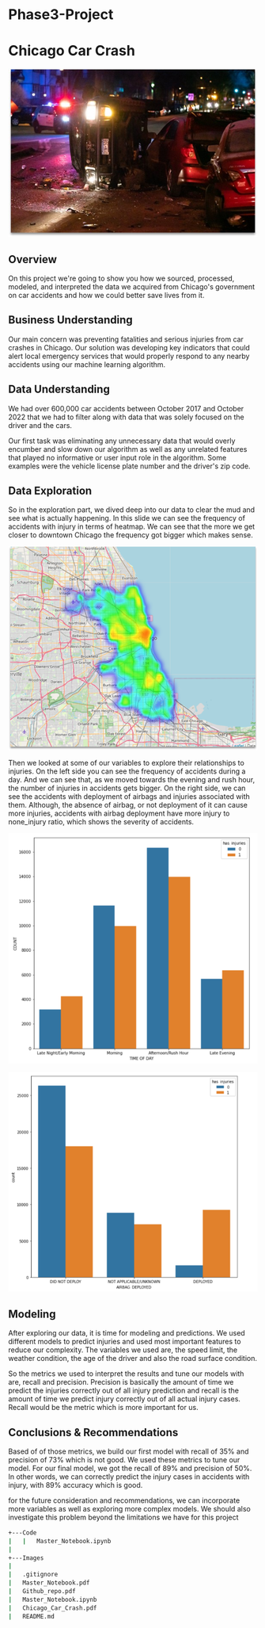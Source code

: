 # Phase3-Project
# Chicago Car Crash

![](Images/Header.jpg)

## Overview

On this project we're going to show you how we sourced, processed, modeled, and interpreted the data we acquired from Chicago's government on car accidents and how we could better save lives from it.

## Business Understanding

Our main concern was preventing fatalities and serious injuries from car crashes in Chicago. Our solution was developing key indicators that could alert local emergency services that would properly respond to any nearby accidents using our machine learning algorithm.

## Data Understanding

We had over 600,000 car accidents between October 2017 and October 2022 that we had to filter along with data that was solely focused on the driver and the cars.

Our first task was eliminating any unnecessary data that would overly encumber and slow down our algorithm as well as any unrelated features that played no informative or user input role in the algorithm. Some examples were the vehicle license plate number and the driver's zip code.

## Data Exploration

So in the exploration part, we dived deep into our data to clear the mud and see what is actually happening. In this slide we can see the frequency of accidents with injury in terms of heatmap. We can see that the more we get closer to downtown Chicago the frequency got bigger which makes sense.

![](Images/Heatmap.png)

Then we looked at some of our variables to explore their relationships to injuries. On the left side you can see the frequency of accidents during a day. And we can see that, as we moved towards the evening and rush hour, the number of injuries in accidents gets bigger.   On the right side, we can see the accidents with deployment of airbags and injuries associated with them. Although, the absence of airbag, or not deployment of it can cause more injuries, accidents with airbag deployment have more injury to none_injury ratio, which shows the severity of accidents.

![](Images/Time_of_day.png)

![](Images/Airbag.png)

## Modeling

After exploring our data, it is time for modeling and predictions. We used different models to predict injuries and used most important features to reduce our complexity. The variables we used are, the speed limit, the weather condition, the age of the driver and also the road surface condition.

So the metrics we used to interpret the results and tune our models with are, recall and precision. Precision is basically the amount of time we predict the injuries correctly out of all injury prediction and recall is the amount of time we predict injury correctly out of all actual injury cases. Recall would be the metric which is more important for us. 

## Conclusions & Recommendations

Based of of those metrics, we build our first model with recall of 35% and precision of 73% which is not good. We used these metrics to tune our model. For our final model, we got the recall of 89% and precision of 50%. In other words, we can correctly predict the injury cases in accidents with injury,   with 89% accuracy which is good.

for the future consideration and recommendations, we can incorporate more variables as well as exploring more complex models. We should also investigate this problem beyond the limitations we have for this project


```bash
+---Code
|   |   Master_Notebook.ipynb
|
+---Images
|
|   .gitignore
|   Master_Notebook.pdf
|   Github_repo.pdf
|   Master_Notebook.ipynb
|   Chicago_Car_Crash.pdf
|   README.md
```